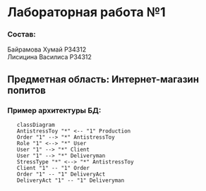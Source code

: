 # Лабораторная работа №1

### Состав: 
Байрамова Хумай P34312 <br>
Лисицина Василиса P34312

## Предметная область: Интернет-магазин попитов

### Пример архитектуры БД:

```mermaid
   classDiagram
   AntistressToy "*" <-- "1" Production 
   Order "1" --> "*" AntistressToy
   Role "1" <--> "*" User
   User "1" --> "*" Client
   User "1" --> "*" Deliveryman
   StressType "*" <--> "*" AntistressToy 
   Client "1" -- "1" Order
   Order "1" -- "1" DeliveryAct
   DeliveryAct "1" -- "1" Deliveryman
```

